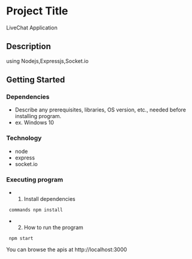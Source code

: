 # Project Title

LiveChat Application

## Description

using Nodejs,Expressjs,Socket.io

## Getting Started

### Dependencies

* Describe any prerequisites, libraries, OS version, etc., needed before installing program.
* ex. Windows 10

### Technology

* node
* express
* socket.io

### Executing program


* 1. Install dependencies
```
 commands npm install
```
* 2. How to run the program
```
 npm start
```
You can browse the apis at http://localhost:3000

